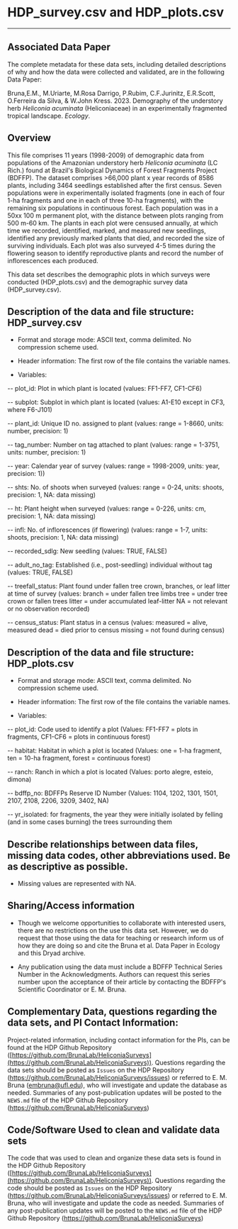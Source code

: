 # HDP_survey.csv and HDP_plots.csv
---

## Associated Data Paper 

The complete metadata for these data sets, including detailed descriptions of why and how the data were collected and validated, are in the following Data Paper:

Bruna,E.M., M.Uriarte, M.Rosa Darrigo, P.Rubim, C.F.Jurinitz, E.R.Scott, O.Ferreira da Silva, & W.John Kress. 2023. Demography of the understory herb _Heliconia acuminata_ (Heliconiaceae) in an experimentally fragmented tropical landscape. _Ecology_.


## Overview

This file comprises 11 years (1998-2009) of demographic data from populations of the Amazonian understory herb _Heliconia acuminata_ (LC Rich.) found at Brazil's Biological Dynamics of Forest Fragments Project (BDFFP). The dataset comprises >66,000 plant x year records of 8586 plants, including 3464 seedlings established after the first census. Seven populations were in experimentally isolated fragments (one in each of four 1-ha fragments and one in each of three 10-ha fragments), with the remaining six populations in continuous forest. Each population was in a 50xx 100 m permanent plot, with the distance between plots ranging from 500 m-60 km. The plants in each plot were censused annually, at which time we recorded, identified, marked, and measured new seedlings, identified any previously marked plants that died, and recorded the size of surviving individuals. Each plot was also surveyed 4-5 times during the flowering season to identify reproductive plants and record the number of inflorescences each produced.

This data set describes the demographic plots in which surveys were conducted (HDP_plots.csv) and the demographic survey data (HDP_survey.csv).

## Description of the data and file structure: HDP_survey.csv

- Format and storage mode: ASCII text, comma delimited. No compression scheme used.

- Header information: The first row of the file contains the variable names.

- Variables:

-- plot_id: Plot in which plant is located (values: FF1-FF7, CF1-CF6)

-- subplot: Subplot in which plant is located  (values: A1-E10 except in CF3, where F6-J101)

-- plant_id: Unique ID no. assigned to plant (values: range = 1-8660, units: number, precision: 1)

-- tag_number: Number on tag attached to plant (values: range = 1-3751, units: number, precision: 1)

-- year: Calendar year of survey (values: range = 1998-2009, units: year, precision: 1))

-- shts: No. of shoots when surveyed (values: range = 0-24, units: shoots, precision: 1, NA: data missing)

-- ht: Plant height when surveyed (values: range = 0-226, units: cm, precision: 1, NA: data missing)

-- infl: No. of inflorescences (if flowering) (values: range = 1-7, units: shoots, precision: 1, NA: data missing)

-- recorded_sdlg: New seedling (values: TRUE, FALSE)

-- adult_no_tag: Established (i.e., post-seedling) individual without tag (values: TRUE, FALSE)

-- treefall_status: Plant found under fallen tree crown, branches, or leaf litter at time of survey (values: branch = under fallen tree limbs tree = under tree crown or fallen trees litter = under accumulated leaf-litter NA = not relevant or no observation recorded)

-- census_status: Plant status in a census (values: measured = alive, measured dead = died prior to census missing = not found during census)



## Description of the data and file structure: HDP_plots.csv

- Format and storage mode: ASCII text, comma delimited. No compression scheme used.

- Header information: The first row of the file contains the variable names.

- Variables:

-- plot_id: Code used to identify a plot (Values: FF1-FF7 = plots in fragments, CF1-CF6 = plots in continuous forest)

-- habitat: Habitat in which a plot is located (Values: one = 1-ha fragment, ten = 10-ha fragment, forest = continuous forest)

-- ranch: Ranch in which a plot is located (Values: porto alegre, esteio, dimona)

-- bdffp_no: BDFFPs Reserve ID Number (Values: 1104, 1202, 1301, 1501, 2107, 2108, 2206, 3209, 3402, NA)

-- yr_isolated: for fragments, the year they were initially isolated by felling (and in some cases burning) the trees surrounding them

## Describe relationships between data files, missing data codes, other abbreviations used. Be as descriptive as possible.

- Missing values are represented with NA. 

## Sharing/Access information

- Though we welcome opportunities to collaborate with interested users, there are no restrictions on the use this data set. However, we do request that those using the data for teaching or research inform us of how they are doing so and cite the Bruna et al. Data Paper in Ecology and this Dryad archive. 

- Any publication using the data must include a BDFFP Technical Series Number in the Acknowledgments. Authors can request this series number upon the acceptance of their article by contacting the BDFFP's Scientific Coordinator or E. M. Bruna.


## Complementary Data, questions regarding the data sets, and PI Contact Information:

Project-related information, including contact information for the PIs, can be found at the HDP Github Repository ([https://github.com/BrunaLab/HeliconiaSurveys](https://github.com/BrunaLab/HeliconiaSurveys)). Questions regarding the data sets should be posted as `Issues` on the HDP Repository (https://github.com/BrunaLab/HeliconiaSurveys/issues) or referred to E. M. Bruna (embruna@ufl.edu), who will investigate and update the database as needed.  Summaries of any post-publication updates will be posted to the `NEWS.md` file of the HDP Github Repository (https://github.com/BrunaLab/HeliconiaSurveys)


## Code/Software Used to clean and validate data sets

The code that was used to clean and organize these data sets is found in the HDP Github Repository ([https://github.com/BrunaLab/HeliconiaSurveys](https://github.com/BrunaLab/HeliconiaSurveys)). Questions regarding the code should be posted as `Issues` on the HDP Repository (https://github.com/BrunaLab/HeliconiaSurveys/issues) or referred to E. M. Bruna, who will investigate and update the code as needed.  Summaries of any post-publication updates will be posted to the `NEWS.md` file of the HDP Github Repository (https://github.com/BrunaLab/HeliconiaSurveys)
